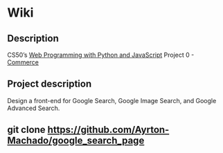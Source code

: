 # Wiki
## Description
CS50’s [Web Programming with Python and JavaScript](https://cs50.harvard.edu/web/2020/) Project 0 - [Commerce]([https://cs50.harvard.edu/web/2020/projects/0/search/](https://cs50.harvard.edu/web/2020/projects/0/search/))

## Project description
Design a front-end for Google Search, Google Image Search, and Google Advanced Search.

## git clone https://github.com/Ayrton-Machado/google_search_page

